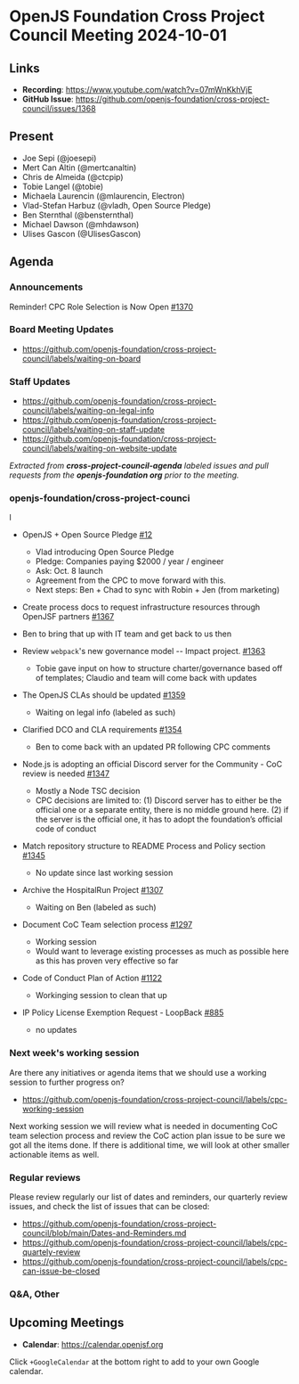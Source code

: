 # OpenJS Foundation Cross Project Council Meeting 2024-10-01

## Links

* **Recording**: https://www.youtube.com/watch?v=07mWnKkhVjE
* **GitHub Issue**: https://github.com/openjs-foundation/cross-project-council/issues/1368

## Present

* Joe Sepi (@joesepi)
* Mert Can Altin (@mertcanaltin)
* Chris de Almeida (@ctcpip)
* Tobie Langel (@tobie)
* Michaela Laurencin (@mlaurencin, Electron)
* Vlad-Stefan Harbuz (@vladh, Open Source Pledge)
* Ben Sternthal (@bensternthal)
* Michael Dawson (@mhdawson)
* Ulises Gascon (@UlisesGascon)

## Agenda

### Announcements

Reminder! CPC Role Selection is Now Open
[#1370](https://github.com/openjs-foundation/cross-project-council/issues/1370)

### Board Meeting Updates

- https://github.com/openjs-foundation/cross-project-council/labels/waiting-on-board

### Staff Updates

- https://github.com/openjs-foundation/cross-project-council/labels/waiting-on-legal-info
- https://github.com/openjs-foundation/cross-project-council/labels/waiting-on-staff-update
- https://github.com/openjs-foundation/cross-project-council/labels/waiting-on-website-update

_Extracted from **cross-project-council-agenda** labeled issues and pull requests from the **openjs-foundation org** prior to the meeting._

### openjs-foundation/cross-project-counci
l
* OpenJS + Open Source Pledge
[#12](https://github.com/openjs-foundation/sustainability-collab-space/issues/12)
  * Vlad introducing Open Source Pledge
  * Pledge: Companies paying $2000 / year / engineer
  * Ask: Oct. 8 launch
  * Agreement from the CPC to move forward with this.
  * Next steps: Ben + Chad to sync with Robin + Jen (from marketing)

* Create process docs to request infrastructure resources through OpenJSF partners [#1367](https://github.com/openjs-foundation/cross-project-council/issues/1367)
 * Ben to bring that up with IT team and get back to us then

* Review `webpack`'s new governance model -- Impact project. [#1363](https://github.com/openjs-foundation/cross-project-council/issues/1363)
  * Tobie gave input on how to structure charter/governance based off of templates; Claudio and team will come back with updates

* The OpenJS CLAs should be updated [#1359](https://github.com/openjs-foundation/cross-project-council/issues/1359)
  * Waiting on legal info (labeled as such)

* Clarified DCO and CLA requirements [#1354](https://github.com/openjs-foundation/cross-project-council/pull/1354)
  * Ben to come back with an updated PR following CPC comments

* Node.js is adopting an official Discord server for the Community - CoC review is needed [#1347](https://github.com/openjs-foundation/cross-project-council/issues/1347)
  * Mostly a Node TSC decision
  * CPC decisions are limited to: (1) Discord server has to either be the official one or a separate entity, there is no middle ground here. (2) if the server is the official one, it has to adopt the foundation’s official code of conduct
  
* Match repository structure to README Process and Policy section [#1345](https://github.com/openjs-foundation/cross-project-council/issues/1345)
  * No update since last working session

* Archive the HospitalRun Project [#1307](https://github.com/openjs-foundation/cross-project-council/issues/1307)
  * Waiting on Ben (labeled as such)

* Document CoC Team selection process [#1297](https://github.com/openjs-foundation/cross-project-council/issues/1297)
  * Working session
  * Would want to leverage existing processes as much as possible here as this has proven very effective so far

* Code of Conduct Plan of Action [#1122](https://github.com/openjs-foundation/cross-project-council/issues/1122)
  * Workinging session to clean that up

* IP Policy License Exemption Request - LoopBack [#885](https://github.com/openjs-foundation/cross-project-council/issues/885)
  * no updates

### Next week's working session

Are there any initiatives or agenda items that we should use a working session to further progress on?
- https://github.com/openjs-foundation/cross-project-council/labels/cpc-working-session

Next working session we will review what is needed in documenting CoC team selection process and review the CoC action plan issue to be sure we got all the items done. If there is additional time, we will look at other smaller actionable items as well. 

### Regular reviews

Please review regularly our list of dates and reminders, our quarterly review issues, and check the list of issues that can be closed:

- https://github.com/openjs-foundation/cross-project-council/blob/main/Dates-and-Reminders.md
- https://github.com/openjs-foundation/cross-project-council/labels/cpc-quartely-review
- https://github.com/openjs-foundation/cross-project-council/labels/cpc-can-issue-be-closed

### Q&A, Other

## Upcoming Meetings

- **Calendar**: <https://calendar.openjsf.org>

Click `+GoogleCalendar` at the bottom right to add to your own Google calendar.

